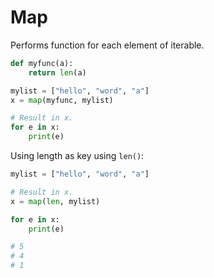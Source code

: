 # Map

Performs function for each element of iterable.

```python
def myfunc(a):
    return len(a)

mylist = ["hello", "word", "a"]
x = map(myfunc, mylist)

# Result in x.
for e in x:
    print(e)
```

Using length as key using `len()`:

```python
mylist = ["hello", "word", "a"]

# Result in x.
x = map(len, mylist)

for e in x:
    print(e)

# 5
# 4
# 1
```
